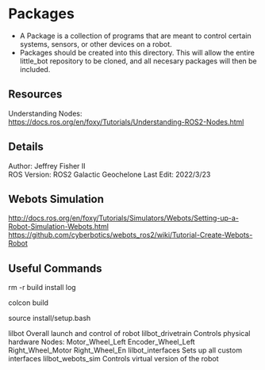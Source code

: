 # Packages
- A Package is a collection of programs that are meant to control certain systems, sensors, or other devices on a robot.
- Packages should be created into this directory. This will allow the entire little_bot repository to be cloned, and all necesary packages will then be included.

## Resources
Understanding Nodes: https://docs.ros.org/en/foxy/Tutorials/Understanding-ROS2-Nodes.html  

## Details
Author: Jeffrey Fisher II  
ROS Version: ROS2 Galactic Geochelone
Last Edit: 2022/3/23 


## Webots Simulation
http://docs.ros.org/en/foxy/Tutorials/Simulators/Webots/Setting-up-a-Robot-Simulation-Webots.html
https://github.com/cyberbotics/webots_ros2/wiki/Tutorial-Create-Webots-Robot


## Useful Commands 

rm -r build install log

colcon build

source install/setup.bash




lilbot
	Overall launch and control of robot
lilbot_drivetrain
	Controls physical hardware
	Nodes:
		Motor_Wheel_Left
			Encoder_Wheel_Left
		Right_Wheel_Motor
			Right_Wheel_En
lilbot_interfaces
	Sets up all custom interfaces
lilbot_webots_sim
	Controls virtual version of the robot
